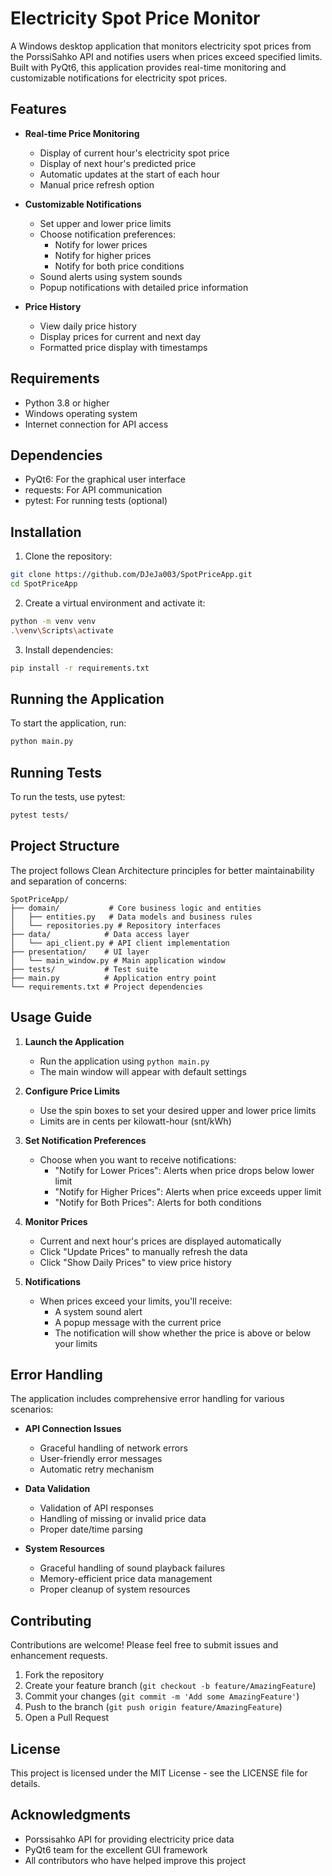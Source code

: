 # Electricity Spot Price Monitor

A Windows desktop application that monitors electricity spot prices from the PorssiSahko API and notifies users when prices exceed specified limits. Built with PyQt6, this application provides real-time monitoring and customizable notifications for electricity spot prices.

## Features

- **Real-time Price Monitoring**
  - Display of current hour's electricity spot price
  - Display of next hour's predicted price
  - Automatic updates at the start of each hour
  - Manual price refresh option

- **Customizable Notifications**
  - Set upper and lower price limits
  - Choose notification preferences:
    - Notify for lower prices
    - Notify for higher prices
    - Notify for both price conditions
  - Sound alerts using system sounds
  - Popup notifications with detailed price information

- **Price History**
  - View daily price history
  - Display prices for current and next day
  - Formatted price display with timestamps

## Requirements

- Python 3.8 or higher
- Windows operating system
- Internet connection for API access

## Dependencies

- PyQt6: For the graphical user interface
- requests: For API communication
- pytest: For running tests (optional)

## Installation

1. Clone the repository:
```bash
git clone https://github.com/DJeJa003/SpotPriceApp.git
cd SpotPriceApp
```

2. Create a virtual environment and activate it:
```bash
python -m venv venv
.\venv\Scripts\activate
```

3. Install dependencies:
```bash
pip install -r requirements.txt
```

## Running the Application

To start the application, run:
```bash
python main.py
```

## Running Tests

To run the tests, use pytest:
```bash
pytest tests/
```

## Project Structure

The project follows Clean Architecture principles for better maintainability and separation of concerns:

```
SpotPriceApp/
├── domain/           # Core business logic and entities
│   ├── entities.py   # Data models and business rules
│   └── repositories.py # Repository interfaces
├── data/            # Data access layer
│   └── api_client.py # API client implementation
├── presentation/    # UI layer
│   └── main_window.py # Main application window
├── tests/           # Test suite
├── main.py          # Application entry point
└── requirements.txt # Project dependencies
```

## Usage Guide

1. **Launch the Application**
   - Run the application using `python main.py`
   - The main window will appear with default settings

2. **Configure Price Limits**
   - Use the spin boxes to set your desired upper and lower price limits
   - Limits are in cents per kilowatt-hour (snt/kWh)

3. **Set Notification Preferences**
   - Choose when you want to receive notifications:
     - "Notify for Lower Prices": Alerts when price drops below lower limit
     - "Notify for Higher Prices": Alerts when price exceeds upper limit
     - "Notify for Both Prices": Alerts for both conditions

4. **Monitor Prices**
   - Current and next hour's prices are displayed automatically
   - Click "Update Prices" to manually refresh the data
   - Click "Show Daily Prices" to view price history

5. **Notifications**
   - When prices exceed your limits, you'll receive:
     - A system sound alert
     - A popup message with the current price
     - The notification will show whether the price is above or below your limits

## Error Handling

The application includes comprehensive error handling for various scenarios:

- **API Connection Issues**
  - Graceful handling of network errors
  - User-friendly error messages
  - Automatic retry mechanism

- **Data Validation**
  - Validation of API responses
  - Handling of missing or invalid price data
  - Proper date/time parsing

- **System Resources**
  - Graceful handling of sound playback failures
  - Memory-efficient price data management
  - Proper cleanup of system resources

## Contributing

Contributions are welcome! Please feel free to submit issues and enhancement requests.

1. Fork the repository
2. Create your feature branch (`git checkout -b feature/AmazingFeature`)
3. Commit your changes (`git commit -m 'Add some AmazingFeature'`)
4. Push to the branch (`git push origin feature/AmazingFeature`)
5. Open a Pull Request

## License

This project is licensed under the MIT License - see the LICENSE file for details.

## Acknowledgments

- Porssisahko API for providing electricity price data
- PyQt6 team for the excellent GUI framework
- All contributors who have helped improve this project 